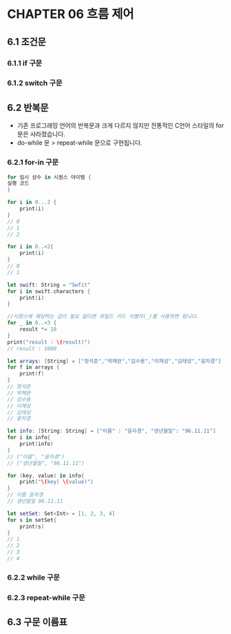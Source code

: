 # CHAPTER 06 흐름 제어

## 6.1 조건문

### 6.1.1 if 구문

### 6.1.2 switch 구문

## 6.2 반복문
* 기존 프로그래밍 언어의 반복문과 크게 다르지 않지만 전통적인 C언어 스타일의 for문은 사라졌습니다.
* do-while 문 > repeat-while 문으로 구현됩니다.

### 6.2.1 for-in 구문
```swift
for 임시 상수 in 시퀀스 아이템 {
실행 코드
}

for i in 0...2 {
    print(i)
}
// 0
// 1
// 2

for i in 0..<2{
    print(i)
}
// 0
// 1

let swift: String = "Swfit"
for i in swift.characters {
    print(i)
}

//시퀀스에 해당하는 갑이 필요 없다면 와일드 카드 식별자(_)를 사용하면 됩니다.
for _ in 0..<3 {
    result *= 10
}
print("result : \(result)")
// result : 1000

let arrays: [String] = ["정석준","박채완","김수용","이재성","김태성","윤자경"]
for f in arrays {
    print(f)
}
// 정석준
// 박채완
// 김수용
// 이재성
// 김태성
// 윤자경

let info: [String: String] = ["이름" : "윤자경", "생년월일": "96.11.11"]
for i in info{
    print(info)
} 
// ("이름", "윤자경")
// ("생년월일", "96.11.11")

for (key, value) in info{
    print("\(key) \(value)")
}
// 이름 윤자경
// 생년월일 96.11.11

let setSet: Set<Int> = [1, 2, 3, 4]
for s in setSet{
    print(s)
}
// 1
// 2
// 3
// 4
```
### 6.2.2 while 구문

### 6.2.3 repeat-while 구문

## 6.3 구문 이름표
